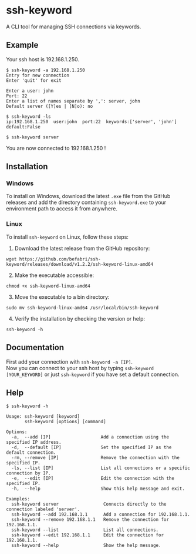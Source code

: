# ssh-keyword

A CLI tool for managing SSH connections via keywords.

## Example

Your ssh host is 192.168.1.250.

```
$ ssh-keyword -a 192.168.1.250
Entry for new connection
Enter 'quit' for exit

Enter a user: john
Port: 22
Enter a list of names separate by ',': server, john
Default server ([Y]es | [N]o): no

$ ssh-keyword -ls
ip:192.168.1.250  user:john  port:22  keywords:['server', 'john']  default:False

$ ssh-keyword server
```

You are now connected to 192.168.1.250 !

## Installation

### Windows

To install on Windows, download the latest `.exe` file from the GitHub releases and add the directory containing `ssh-keyword.exe` to your environment path to access it from anywhere.

### Linux

To install `ssh-keyword` on Linux, follow these steps:

1. Download the latest release from the GitHub repository:
```
wget https://github.com/befabri/ssh-keyword/releases/download/v1.2.2/ssh-keyword-linux-amd64
```
2. Make the executable accessible:
```
chmod +x ssh-keyword-linux-amd64
```
3. Move the executable to a bin directory:
```
sudo mv ssh-keyword-linux-amd64 /usr/local/bin/ssh-keyword
```
4. Verify the installation by checking the version or help:
```
ssh-keyword -h
```

## Documentation

First add your connection with `ssh-keyword -a [IP]`.\
Now you can connect to your ssh host by typing `ssh-keyword [YOUR_KEYWORD]` or just `ssh-keyword` if you have set a default connection.

## Help

```
$ ssh-keyword -h

Usage: ssh-keyword [keyword]
       ssh-keyword [options] [command]

Options:
  -a,  --add [IP]                   Add a connection using the specified IP address.
  -d,  --default [IP]               Set the specified IP as the default connection.
  -rm, --remove [IP]                Remove the connection with the specified IP.
  -ls, --list [IP]                  List all connections or a specific connection by IP.
  -e,  --edit [IP]                  Edit the connection with the specified IP.
  -h,  --help                       Show this help message and exit.

Examples:
  ssh-keyword server                 Connects directly to the connection labeled 'server'.
  ssh-keyword --add 192.168.1.1      Add a connection for 192.168.1.1.
  ssh-keyword --remove 192.168.1.1   Remove the connection for 192.168.1.1.
  ssh-keyword --list                 List all connections.
  ssh-keyword --edit 192.168.1.1     Edit the connection for 192.168.1.1.
  ssh-keyword --help                 Show the help message.
```
